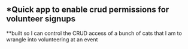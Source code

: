 *Quick app to enable crud permissions for volunteer signups
---
**built so I can control the CRUD access of a bunch of cats that I am to wrangle into volunteering
at an event


